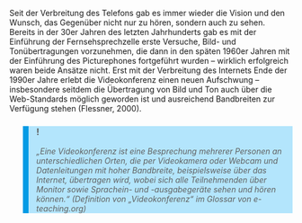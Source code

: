 <!-- filename: 01_Entwicklung_von_Videokonferenzen.md -->
<!-- title: Entwicklung von Videokonferenzen -->

Seit der Verbreitung des Telefons gab es immer wieder die Vision und den Wunsch, das Gegenüber nicht nur zu hören, sondern auch zu sehen. Bereits in der 30er Jahren des letzten Jahrhunderts gab es mit der Einführung der Fernsehsprechzelle erste Versuche, Bild- und Tonübertragungen vorzunehmen, die dann in den späten 1960er Jahren mit der Einführung des Picturephones fortgeführt wurden – wirklich erfolgreich waren beide Ansätze nicht. Erst mit der Verbreitung des Internets Ende der 1990er Jahre erlebt die Videokonferenz einen neuen Aufschwung – insbesondere seitdem die Übertragung von Bild und Ton auch über die Web-Standards möglich geworden ist und ausreichend Bandbreiten zur Verfügung stehen (Flessner, 2000).

<blockquote style="background: #B3E5FC; border-left: 10px solid #039BE5">

### !

*„Eine Videokonferenz ist eine Besprechung mehrerer Personen an unterschiedlichen Orten, die per Videokamera oder Webcam und Datenleitungen mit hoher Bandbreite, beispielsweise über das Internet, übertragen wird, wobei sich alle Teilnehmenden über Monitor sowie Sprachein- und -ausgabegeräte sehen und hören können.“ (Definition von „Videokonferenz“ im Glossar von e-teaching.org)*

</blockquote>
